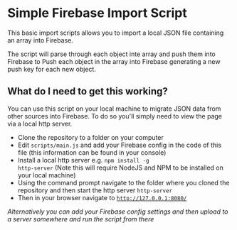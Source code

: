 # Simple Firebase Import Script 

This basic import scripts allows you to import a local JSON file containing an array into Firebase.

The script will parse through each object inte array and push them into Firebase to Push each object in the array into Firebase generating a new push key for each new object.


## What do I need to get this working?

You can use this script on your local machine to migrate JSON data from other sources into Firebase. To do so you'll simply need to view the page via a local http server. 

* Clone the repository to a folder on your computer
* Edit `scripts/main.js` and add your Firebase config in the code of this file (this information can be found in your console)
* Install a local http server e.g. <code>npm install -g http-server</code> (Note this will require NodeJS and NPM to be installed on your local machine)
* Using the command prompt navigate to the folder where you cloned the repository and then start the http server <code>http-server</code>
* Then in your browser navigate to <code>http://127.0.0.1:8080/</code>

*Alternatively you can add your Firebase config settings and then upload to a server somewhere and run the script from there*


